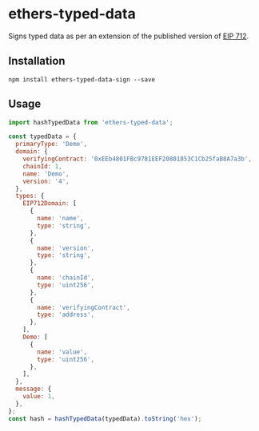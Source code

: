 # ethers-typed-data

Signs typed data as per an extension of the published version of [EIP 712](https://eips.ethereum.org/EIPS/eip-712).

## Installation

```
npm install ethers-typed-data-sign --save
```

## Usage

```javascript
import hashTypedData from 'ethers-typed-data';

const typedData = {
  primaryType: 'Demo',
  domain: {
    verifyingContract: '0xEEb4801FBc9781EEF20801853C1Cb25faB8A7a3b',
    chainId: 1,
    name: 'Demo',
    version: '4',
  },
  types: {
    EIP712Domain: [
      {
        name: 'name',
        type: 'string',
      },
      {
        name: 'version',
        type: 'string',
      },
      {
        name: 'chainId',
        type: 'uint256',
      },
      {
        name: 'verifyingContract',
        type: 'address',
      },
    ],
    Demo: [
      {
        name: 'value',
        type: 'uint256',
      },
    ],
  },
  message: {
    value: 1,
  },
};
const hash = hashTypedData(typedData).toString('hex');
```
